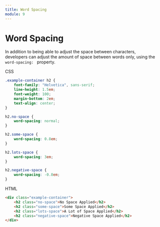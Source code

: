 ```yaml
---
title: Word Spacing
module: 9
---
```


# Word Spacing

In addition to being able to adjust the space between characters, developers can adjust the amount of space between words only, using the `word-spacing: ` property.

<div id="code-heading">CSS</div>

```css
.example-container h2 {
    font-family: "Helvetica", sans-serif;
    line-height: 1.5em;
    font-weight: 100;
    margin-bottom: 2em;
    text-align: center;
}

h2.no-space {
    word-spacing: normal;
}

h2.some-space {
    word-spacing: 0.8em;
}

h2.lots-space {
    word-spacing: 3em;
}

h2.negative-space {
    word-spacing: -0.8em;
}
```

<div id="code-ruler"></div>
<div id="code-heading">HTML</div>

```html
<div class="example-container">
    <h2 class="no-space">No Space Applied</h2>
    <h2 class="some-space">Some Space Applied</h2>
    <h2 class="lots-space">A Lot of Space Applied</h2>
    <h2 class="negative-space">Negative Space Applied</h2>
</div>
```

<div class="displayed_code_example">
<style>
    .example-container h2 {
        font-family: "Helvetica", sans-serif;
        font-size: 1.2em;
        line-height: 1.5em;
        font-weight: 100;
        margin-bottom: 2em;
        text-align: center;
    }

    h2.no-space {
        word-spacing: normal;
    }

    h2.some-space {
        word-spacing: 0.8em;
    }

    h2.lots-space {
        word-spacing: 3em;
    }

    h2.negative-space {
        word-spacing: -0.8em;
    }
    </style>
    <div class="example-container">
        <h2 class="no-space">No Space Applied</h2>
        <h2 class="some-space">Some Space Applied</h2>
        <h2 class="lots-space">A Lot of Space Applied</h2>
        <h2 class="negative-space">Negative Space Applied</h2>
    </div>
</div>

| [**[View on GitHub Download]**](https://github.com/Montana-Media-Arts/341-work/tree/master/lectureCode/08/word-spacing-01/index.html) | [**[Live Example]**](https://montana-media-arts.github.io/341-work/lectureCode/08/word-spacing-01/) |
